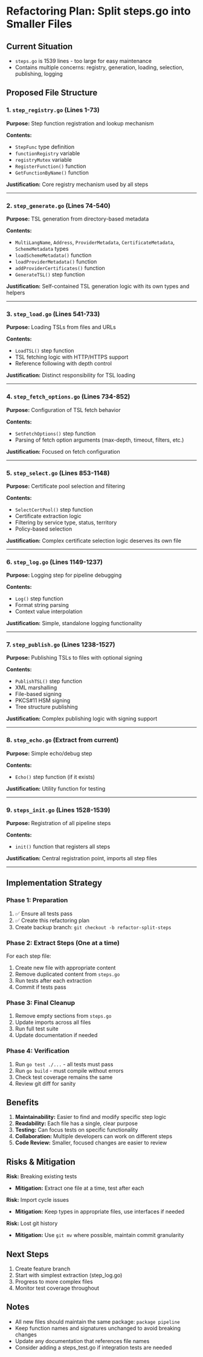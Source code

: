 # Refactoring Plan: Split steps.go into Smaller Files

## Current Situation
- `steps.go` is 1539 lines - too large for easy maintenance
- Contains multiple concerns: registry, generation, loading, selection, publishing, logging

## Proposed File Structure

### 1. `step_registry.go` (Lines 1-73)
**Purpose:** Step function registration and lookup mechanism

**Contents:**
- `StepFunc` type definition
- `functionRegistry` variable
- `registryMutex` variable
- `RegisterFunction()` function
- `GetFunctionByName()` function

**Justification:** Core registry mechanism used by all steps

---

### 2. `step_generate.go` (Lines 74-540)  
**Purpose:** TSL generation from directory-based metadata

**Contents:**
- `MultiLangName`, `Address`, `ProviderMetadata`, `CertificateMetadata`, `SchemeMetadata` types
- `loadSchemeMetadata()` function
- `loadProviderMetadata()` function  
- `addProviderCertificates()` function
- `GenerateTSL()` step function

**Justification:** Self-contained TSL generation logic with its own types and helpers

---

### 3. `step_load.go` (Lines 541-733)
**Purpose:** Loading TSLs from files and URLs

**Contents:**
- `LoadTSL()` step function
- TSL fetching logic with HTTP/HTTPS support
- Reference following with depth control

**Justification:** Distinct responsibility for TSL loading

---

### 4. `step_fetch_options.go` (Lines 734-852)
**Purpose:** Configuration of TSL fetch behavior

**Contents:**
- `SetFetchOptions()` step function
- Parsing of fetch option arguments (max-depth, timeout, filters, etc.)

**Justification:** Focused on fetch configuration

---

### 5. `step_select.go` (Lines 853-1148)
**Purpose:** Certificate pool selection and filtering

**Contents:**
- `SelectCertPool()` step function
- Certificate extraction logic
- Filtering by service type, status, territory
- Policy-based selection

**Justification:** Complex certificate selection logic deserves its own file

---

### 6. `step_log.go` (Lines 1149-1237)
**Purpose:** Logging step for pipeline debugging

**Contents:**
- `Log()` step function
- Format string parsing
- Context value interpolation

**Justification:** Simple, standalone logging functionality

---

### 7. `step_publish.go` (Lines 1238-1527)
**Purpose:** Publishing TSLs to files with optional signing

**Contents:**
- `PublishTSL()` step function
- XML marshalling
- File-based signing
- PKCS#11 HSM signing
- Tree structure publishing

**Justification:** Complex publishing logic with signing support

---

### 8. `step_echo.go` (Extract from current)
**Purpose:** Simple echo/debug step

**Contents:**
- `Echo()` step function (if it exists)

**Justification:** Utility function for testing

---

### 9. `steps_init.go` (Lines 1528-1539)
**Purpose:** Registration of all pipeline steps

**Contents:**
- `init()` function that registers all steps

**Justification:** Central registration point, imports all step files

---

## Implementation Strategy

### Phase 1: Preparation
1. ✅ Ensure all tests pass
2. ✅ Create this refactoring plan
3. Create backup branch: `git checkout -b refactor-split-steps`

### Phase 2: Extract Steps (One at a time)
For each step file:
1. Create new file with appropriate content
2. Remove duplicated content from `steps.go`
3. Run tests after each extraction
4. Commit if tests pass

### Phase 3: Final Cleanup
1. Remove empty sections from `steps.go`
2. Update imports across all files
3. Run full test suite
4. Update documentation if needed

### Phase 4: Verification
1. Run `go test ./...` - all tests must pass
2. Run `go build` - must compile without errors
3. Check test coverage remains the same
4. Review git diff for sanity

## Benefits

1. **Maintainability:** Easier to find and modify specific step logic
2. **Readability:** Each file has a single, clear purpose
3. **Testing:** Can focus tests on specific functionality
4. **Collaboration:** Multiple developers can work on different steps
5. **Code Review:** Smaller, focused changes are easier to review

## Risks & Mitigation

**Risk:** Breaking existing tests
- **Mitigation:** Extract one file at a time, test after each

**Risk:** Import cycle issues
- **Mitigation:** Keep types in appropriate files, use interfaces if needed

**Risk:** Lost git history
- **Mitigation:** Use `git mv` where possible, maintain commit granularity

## Next Steps

1. Create feature branch
2. Start with simplest extraction (step_log.go)
3. Progress to more complex files
4. Monitor test coverage throughout

## Notes

- All new files should maintain the same package: `package pipeline`
- Keep function names and signatures unchanged to avoid breaking changes
- Update any documentation that references file names
- Consider adding a steps_test.go if integration tests are needed

